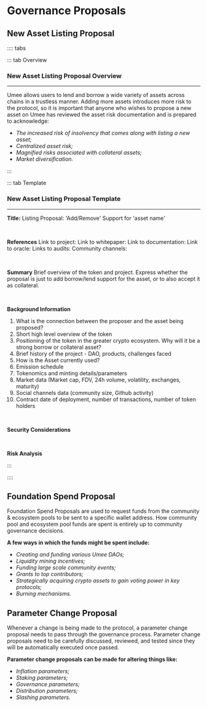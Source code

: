 # Governance Proposals

## New Asset Listing Proposal

:::: tabs

::: tab Overview

### New Asset Listing Proposal Overview

****

Umee allows users to lend and borrow a wide variety of assets across chains in a trustless manner. Adding more assets introduces more risk to the protocol, so it is important that anyone who wishes to propose a new asset on Umee has reviewed the asset risk documentation and is prepared to acknowledge:

- _The increased risk of insolvency that comes along with listing a new asset;_ 
- _Centralized asset risk;_
- _Magnified risks associated with collateral assets;_
- _Market diversification._

:::

::: tab Template

### New Asset Listing Proposal Template

****

**Title:** Listing Proposal: 'Add/Remove' Support for 'asset name'

<br>

**References**
Link to project: 
Link to whitepaper: 
Link to documentation: 
Link to oracle: 
Links to audits: 
Community channels:

<br>

**Summary**
Brief overview of the token and project. Express whether the proposal is just to add borrow/lend support for the asset, or to also accept it as collateral.

<br>

**Background Information**

1. What is the connection between the proposer and the asset being proposed?
2. Short high level overview of the token 
3. Positioning of the token in the greater crypto ecosystem. Why will it be a strong borrow or collateral asset?
4. Brief history of the project - DAO, products, challenges faced
5. How is the Asset currently used? 
6. Emission schedule  
7. Tokenomics and minting details/parameters
8. Market data (Market cap, FDV, 24h volume, volatility, exchanges, maturity)
9. Social channels data (community size, Github activity)
10. Contract date of deployment, number of transactions, number of token holders

<br>

**Security Considerations**

<br>

**Risk Analysis**

:::

::::

## Foundation Spend Proposal

Foundation Spend Proposals are used to request funds from the community & ecosystem pools to be sent to a specific wallet address. How community pool and ecosystem pool funds are spent is entirely up to community governance decisions. 

**A few ways in which the funds might be spent include:**
- _Creating and funding various Umee DAOs;_
- _Liquidity mining incentives;_ 
- _Funding large scale community events;_
- _Grants to top contributors;_
- _Strategically acquiring crypto assets to gain voting power in key protocols;_ 
- _Burning mechanisms._

## Parameter Change Proposal

Whenever a change is being made to the protocol, a parameter change proposal needs to pass through the governance process. Parameter change proposals need to be carefully discussed, reviewed, and tested since they will be automatically executed once passed.

**Parameter change proposals can be made for altering things like:**
- _Inflation parameters;_
- _Staking parameters;_
- _Governance parameters;_
- _Distribution parameters;_
- _Slashing parameters._